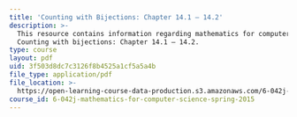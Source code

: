 ```yaml
---
title: 'Counting with Bijections: Chapter 14.1 – 14.2'
description: >-
  This resource contains information regarding mathematics for computer science:
  Counting with bijections: Chapter 14.1 – 14.2.
type: course
layout: pdf
uid: 3f503d8dc7c3126f8b4525a1cf5a5a4b
file_type: application/pdf
file_location: >-
  https://open-learning-course-data-production.s3.amazonaws.com/6-042j-mathematics-for-computer-science-spring-2015/3f503d8dc7c3126f8b4525a1cf5a5a4b_MIT6_042JS15_Session25.pdf
course_id: 6-042j-mathematics-for-computer-science-spring-2015
---
```

